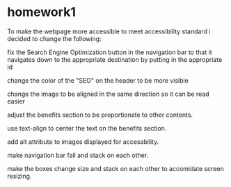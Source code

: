 # homework1
To make the webpage more accessible to meet accessibility standard i decided to change the following:

fix the Search Engine Optimization button in the navigation bar to that it navigates down to the appropriate destination by putting in the appropriate id

change the color of the "SEO" on the header to be more visible

change the image to be aligned in the same direction so it can be read easier

adjust the benefits section to be proportionate to other contents.

use text-align to center the text on the benefits section.

add alt attribute to images displayed for accesability.

make navigation bar fall and stack on each other.

make the boxes change size and stack on each other to accomidate screen resizing.